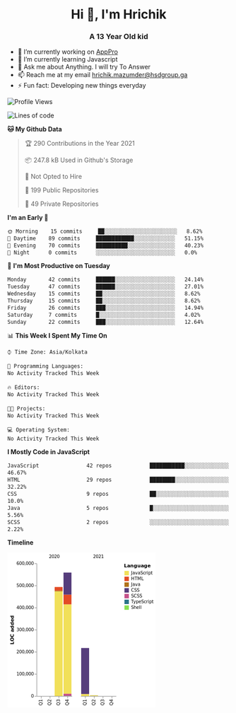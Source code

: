 <h1 align="center">Hi 👋, I'm Hrichik</h1>
<h3 align="center">A 13 Year Old kid</h3>


- 🔭 I’m currently working on [AppPro](https://apppro.in)
- 🌱 I’m currently learning Javascript
- 💬 Ask me about Anything. I will try To Answer
- 📫 Reach me at my email hrichik.mazumder@hsdgroup.ga
- ⚡ Fun fact: Developing new things everyday

<!--START_SECTION:waka-->
![Profile Views](http://img.shields.io/badge/Profile%20Views-0-blue)

![Lines of code](https://img.shields.io/badge/From%20Hello%20World%20I%27ve%20Written-1.3%20million%20lines%20of%20code-blue)

**🐱 My Github Data** 

> 🏆 290 Contributions in the Year 2021
 > 
> 📦 247.8 kB Used in Github's Storage 
 > 
> 🚫 Not Opted to Hire
 > 
> 📜 199 Public Repositories 
 > 
> 🔑 49 Private Repositories  
 > 
**I'm an Early 🐤** 

```text
🌞 Morning    15 commits     ██░░░░░░░░░░░░░░░░░░░░░░░   8.62% 
🌆 Daytime    89 commits     ████████████░░░░░░░░░░░░░   51.15% 
🌃 Evening    70 commits     ██████████░░░░░░░░░░░░░░░   40.23% 
🌙 Night      0 commits      ░░░░░░░░░░░░░░░░░░░░░░░░░   0.0%

```
📅 **I'm Most Productive on Tuesday** 

```text
Monday       42 commits     ██████░░░░░░░░░░░░░░░░░░░   24.14% 
Tuesday      47 commits     ██████░░░░░░░░░░░░░░░░░░░   27.01% 
Wednesday    15 commits     ██░░░░░░░░░░░░░░░░░░░░░░░   8.62% 
Thursday     15 commits     ██░░░░░░░░░░░░░░░░░░░░░░░   8.62% 
Friday       26 commits     ███░░░░░░░░░░░░░░░░░░░░░░   14.94% 
Saturday     7 commits      █░░░░░░░░░░░░░░░░░░░░░░░░   4.02% 
Sunday       22 commits     ███░░░░░░░░░░░░░░░░░░░░░░   12.64%

```


📊 **This Week I Spent My Time On** 

```text
⌚︎ Time Zone: Asia/Kolkata

💬 Programming Languages: 
No Activity Tracked This Week

🔥 Editors: 
No Activity Tracked This Week

🐱‍💻 Projects: 
No Activity Tracked This Week

💻 Operating System: 
No Activity Tracked This Week

```

**I Mostly Code in JavaScript** 

```text
JavaScript               42 repos            ███████████░░░░░░░░░░░░░░   46.67% 
HTML                     29 repos            ████████░░░░░░░░░░░░░░░░░   32.22% 
CSS                      9 repos             ██░░░░░░░░░░░░░░░░░░░░░░░   10.0% 
Java                     5 repos             █░░░░░░░░░░░░░░░░░░░░░░░░   5.56% 
SCSS                     2 repos             ░░░░░░░░░░░░░░░░░░░░░░░░░   2.22%

```


**Timeline**

![Chart not found](https://raw.githubusercontent.com/hrichiksite/hrichiksite/master/charts/bar_graph.png) 


<!--END_SECTION:waka-->
